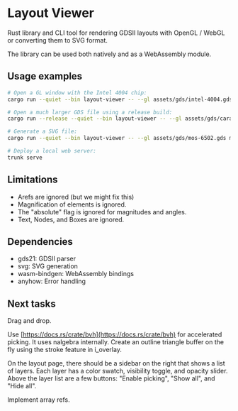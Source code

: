 # Layout Viewer

Rust library and CLI tool for rendering GDSII layouts with OpenGL / WebGL
or converting them to SVG format.

The library can be used both natively and as a WebAssembly module.

## Usage examples

```bash
# Open a GL window with the Intel 4004 chip:
cargo run --quiet --bin layout-viewer -- --gl assets/gds/intel-4004.gds

# Open a much larger GDS file using a release build:
cargo run --release --quiet --bin layout-viewer -- --gl assets/gds/caravel.gds

# Generate a SVG file:
cargo run --quiet --bin layout-viewer -- --gl assets/gds/mos-6502.gds mos-6502.svg

# Deploy a local web server:
trunk serve
```

## Limitations

- Arefs are ignored (but we might fix this)
- Magnification of elements is ignored.
- The "absolute" flag is ignored for magnitudes and angles.
- Text, Nodes, and Boxes are ignored.

## Dependencies

- gds21: GDSII parser
- svg: SVG generation
- wasm-bindgen: WebAssembly bindings
- anyhow: Error handling

## Next tasks

Drag and drop.

Use [https://docs.rs/crate/bvh](https://docs.rs/crate/bvh) for accelerated
picking. It uses nalgebra internally. Create an outline triangle buffer on the
fly using the stroke feature in i_overlay.

On the layout page, there should be a sidebar on the right that shows a list of
layers. Each layer has a color swatch, visibility toggle, and opacity slider.
Above the layer list are a few buttons: "Enable picking", "Show all", and "Hide all".

Implement array refs.
